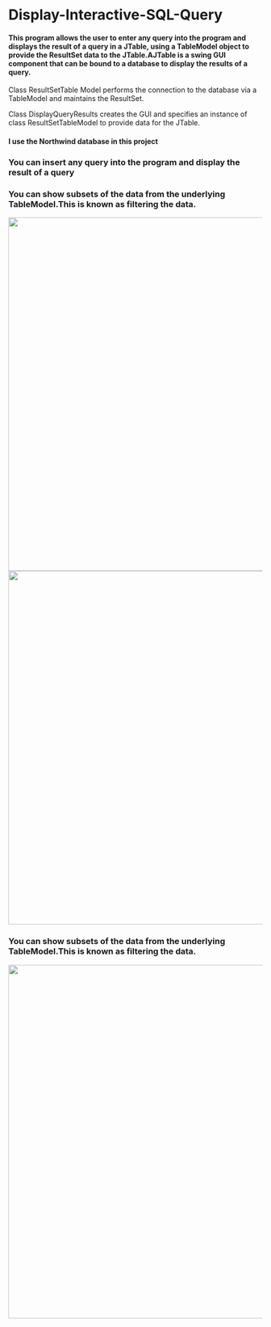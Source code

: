 <h1>Display-Interactive-SQL-Query</h1>
<h4>This program allows the user to enter any query into the
 program and displays the result of a query in a JTable, using a TableModel object to provide the ResultSet data to the JTable.AJTable is a swing GUI component that can be bound to a database to display the results of a query.</h4>

 <p> Class ResultSetTable Model performs the connection to the database via a TableModel and maintains the ResultSet.</p>
 <p>Class DisplayQueryResults creates the GUI and specifies an instance of class ResultSetTableModel to provide data for the JTable.</p>
<h4>I use the Northwind database in this project</h4>

<div>
 <h3>You can insert any query into the program and display the result of a query</h3>
 <h3>You can show subsets of the data from the underlying TableModel.This is known as filtering the data.</h3>
<img src="https://github.com/user-attachments/assets/02856969-ded2-4f52-a223-36ba35586578" width="1500" height="700">
<img src="https://github.com/user-attachments/assets/252df1c5-f21f-4de7-a50f-250eafbb66ee" width="1500" height="700">
<h3>You can show subsets of the data from the underlying TableModel.This is known as filtering the data.</h3>
<img src="https://github.com/user-attachments/assets/7fd97be5-4240-4e41-85fb-eeeb45ca7dc5" width="1500" height="700">
</div>
